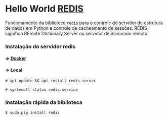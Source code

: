 # Hello World [REDIS](https://redis.io)

Funcionamento da biblioteca [`redis`](https://pypi.org/project/redis/) para o controle do servidor de estrutura de dados em Python e controle de cacheamento de sessões. REDIS significa REmote DIctionary Server ou servidor de dicionário remoto.

### Instalação do servidor redis
#### => [Docker](https://hub.docker.com/_/redis/)
#### => Local
```
# apt update && apt install redis-server
```
```
# systemctl status redis.service
```

### Instalação rápida da biblioteca 

```
$ sudo pip install redis
```
